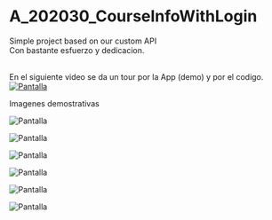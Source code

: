 # A_202030_CourseInfoWithLogin

Simple project based on our custom API<br>
Con bastante esfuerzo y dedicacion.<br><br>

En el siguiente video se da un tour por la App (demo) y por el codigo.
[![Pantalla](https://img.youtube.com/vi/JYwGHLF5zsw/0.jpg)](https://youtu.be/JYwGHLF5zsw)

Imagenes demostrativas

![Pantalla](Screen/1.PNG)

![Pantalla](Screen/2.PNG)

![Pantalla](Screen/3.PNG)

![Pantalla](Screen/4.PNG)

![Pantalla](Screen/5.PNG)

![Pantalla](Screen/6.PNG)
